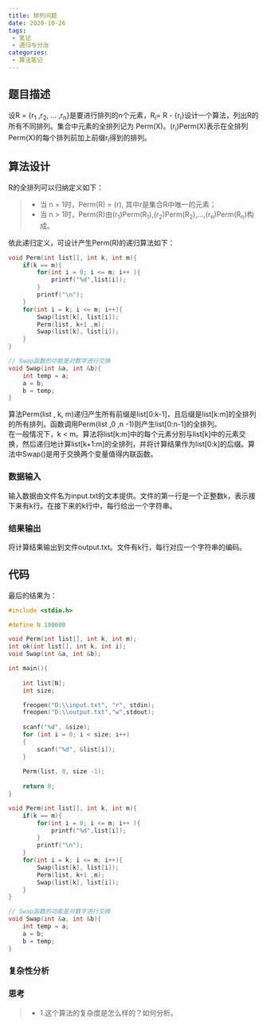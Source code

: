 ```yaml
---
title: 排列问题
date: 2020-10-26
tags:
 - 笔记
 - 递归与分治
categories:
 - 算法笔记
---
```


## 题目描述
设R = {r<sub>1</sub> ,r<sub>2</sub>, ... ,r<sub>n</sub>}是要进行排列的n个元素，R<sub>i</sub>= R - {r<sub>i</sub>}设计一个算法，列出R的所有不同排列。集合中元素的全排列记为 Perm(X)。(r<sub>i</sub>)Perm(X)表示在全排列Perm(X)的每个排列前加上前缀r<sub>i</sub>得到的排列。

## 算法设计

R的全排列可以归纳定义如下：
> + 当 n = 1时，Perm(R) = (r), 其中r是集合R中唯一的元素；
> + 当 n > 1时，Perm(R)由(r<sub>1</sub>)Perm(R<sub>1</sub>),(r<sub>2</sub>)Perm(R<sub>2</sub>),...,(r<sub>n</sub>)Perm(R<sub>n</sub>)构成。  

依此递归定义，可设计产生Perm(R)的递归算法如下：
```c
void Perm(int list[], int k, int m){
	if(k == m){
		for(int i = 0; i <= m; i++ ){
			printf("%d",list[i]);
		}
		printf("\n");
	}
	for(int i = k; i <= m; i++){
		Swap(list[k], list[i]);
		Perm(list, k+1 ,m);
		Swap(list[k], list[i]);
	}
}

// Swap函数的功能是对数字进行交换 
void Swap(int &a, int &b){
	int temp = a;
	a = b;
	b = temp;
}
```
算法Perm(list , k, m)递归产生所有前缀是list[0:k-1]，且后缀是list[k:m]的全排列的所有排列。函数调用Perm(list ,0 ,n -1)则产生list[0:n-1]的全排列。  
在一般情况下，k < m。算法将list[k:m]中的每个元素分别与list[k]中的元素交换，然后递归地计算list[k+1:m]的全排列，并将计算结果作为list[0:k]的后缀。算法中Swap()是用于交换两个变量值得内联函数。

### 数据输入
输入数据由文件名为input.txt的文本提供。文件的第一行是一个正整数k，表示接下来有k行。在接下来的k行中，每行给出一个字符串。

### 结果输出
将计算结果输出到文件output.txt。文件有k行，每行对应一个字符串的编码。   

## 代码
最后的结果为：
```c
#include <stdio.h>

#define N 100000

void Perm(int list[], int k, int m);
int ok(int list[], int k, int i);
void Swap(int &a, int &b);

int main(){
	
	int list[N];
	int size;

	freopen("D:\\input.txt", "r", stdin);       
	freopen("D:\\output.txt","w",stdout);
	
	scanf("%d", &size);
	for (int i = 0; i < size; i++)
	{
		scanf("%d", &list[i]);
	}
	
	Perm(list, 0, size -1);
	
	return 0;
}

void Perm(int list[], int k, int m){
	if(k == m){
		for(int i = 0; i <= m; i++ ){
			printf("%d",list[i]);
		}
		printf("\n");
	}
	for(int i = k; i <= m; i++){
		Swap(list[k], list[i]);
		Perm(list, k+1 ,m);
		Swap(list[k], list[i]);
	}
}

// Swap函数的功能是对数字进行交换 
void Swap(int &a, int &b){
	int temp = a;
	a = b;
	b = temp;
}

```

### 复杂性分析



### 思考
> + 1.这个算法的复杂度是怎么样的？如何分析。

